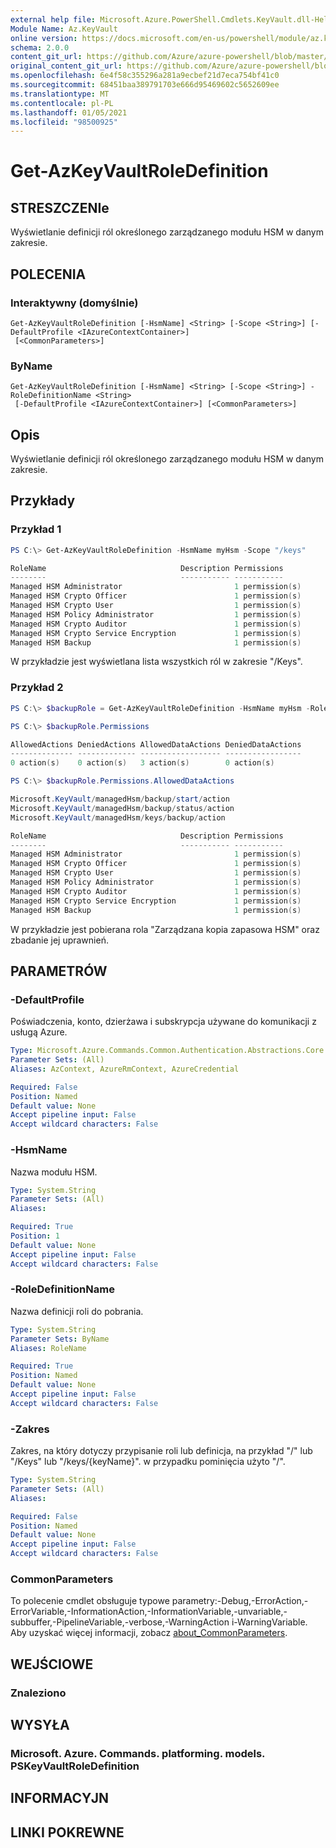 ```yaml
---
external help file: Microsoft.Azure.PowerShell.Cmdlets.KeyVault.dll-Help.xml
Module Name: Az.KeyVault
online version: https://docs.microsoft.com/en-us/powershell/module/az.keyvault/get-azkeyvaultroledefinition
schema: 2.0.0
content_git_url: https://github.com/Azure/azure-powershell/blob/master/src/KeyVault/KeyVault/help/Get-AzKeyVaultRoleDefinition.md
original_content_git_url: https://github.com/Azure/azure-powershell/blob/master/src/KeyVault/KeyVault/help/Get-AzKeyVaultRoleDefinition.md
ms.openlocfilehash: 6e4f58c355296a281a9ecbef21d7eca754bf41c0
ms.sourcegitcommit: 68451baa389791703e666d95469602c5652609ee
ms.translationtype: MT
ms.contentlocale: pl-PL
ms.lasthandoff: 01/05/2021
ms.locfileid: "98500925"
---
```

# Get-AzKeyVaultRoleDefinition

## STRESZCZENIe
Wyświetlanie definicji ról określonego zarządzanego modułu HSM w danym zakresie.

## POLECENIA

### Interaktywny (domyślnie)
```
Get-AzKeyVaultRoleDefinition [-HsmName] <String> [-Scope <String>] [-DefaultProfile <IAzureContextContainer>]
 [<CommonParameters>]
```

### ByName
```
Get-AzKeyVaultRoleDefinition [-HsmName] <String> [-Scope <String>] -RoleDefinitionName <String>
 [-DefaultProfile <IAzureContextContainer>] [<CommonParameters>]
```

## Opis
Wyświetlanie definicji ról określonego zarządzanego modułu HSM w danym zakresie.

## Przykłady

### Przykład 1
```powershell
PS C:\> Get-AzKeyVaultRoleDefinition -HsmName myHsm -Scope "/keys"

RoleName                              Description Permissions
--------                              ----------- -----------
Managed HSM Administrator                         1 permission(s)
Managed HSM Crypto Officer                        1 permission(s)
Managed HSM Crypto User                           1 permission(s)
Managed HSM Policy Administrator                  1 permission(s)
Managed HSM Crypto Auditor                        1 permission(s)
Managed HSM Crypto Service Encryption             1 permission(s)
Managed HSM Backup                                1 permission(s)
```

W przykładzie jest wyświetlana lista wszystkich ról w zakresie "/Keys".

### Przykład 2
```powershell
PS C:\> $backupRole = Get-AzKeyVaultRoleDefinition -HsmName myHsm -RoleDefinitionName "managed hsm backup"

PS C:\> $backupRole.Permissions

AllowedActions DeniedActions AllowedDataActions DeniedDataActions
-------------- ------------- ------------------ -----------------
0 action(s)    0 action(s)   3 action(s)        0 action(s)

PS C:\> $backupRole.Permissions.AllowedDataActions

Microsoft.KeyVault/managedHsm/backup/start/action
Microsoft.KeyVault/managedHsm/backup/status/action
Microsoft.KeyVault/managedHsm/keys/backup/action

RoleName                              Description Permissions
--------                              ----------- -----------
Managed HSM Administrator                         1 permission(s)
Managed HSM Crypto Officer                        1 permission(s)
Managed HSM Crypto User                           1 permission(s)
Managed HSM Policy Administrator                  1 permission(s)
Managed HSM Crypto Auditor                        1 permission(s)
Managed HSM Crypto Service Encryption             1 permission(s)
Managed HSM Backup                                1 permission(s)
```

W przykładzie jest pobierana rola "Zarządzana kopia zapasowa HSM" oraz zbadanie jej uprawnień.

## PARAMETRÓW

### -DefaultProfile
Poświadczenia, konto, dzierżawa i subskrypcja używane do komunikacji z usługą Azure.

```yaml
Type: Microsoft.Azure.Commands.Common.Authentication.Abstractions.Core.IAzureContextContainer
Parameter Sets: (All)
Aliases: AzContext, AzureRmContext, AzureCredential

Required: False
Position: Named
Default value: None
Accept pipeline input: False
Accept wildcard characters: False
```

### -HsmName
Nazwa modułu HSM.

```yaml
Type: System.String
Parameter Sets: (All)
Aliases:

Required: True
Position: 1
Default value: None
Accept pipeline input: False
Accept wildcard characters: False
```

### -RoleDefinitionName
Nazwa definicji roli do pobrania.

```yaml
Type: System.String
Parameter Sets: ByName
Aliases: RoleName

Required: True
Position: Named
Default value: None
Accept pipeline input: False
Accept wildcard characters: False
```

### -Zakres
Zakres, na który dotyczy przypisanie roli lub definicja, na przykład "/" lub "/Keys" lub "/keys/{keyName}".
w przypadku pominięcia użyto "/".

```yaml
Type: System.String
Parameter Sets: (All)
Aliases:

Required: False
Position: Named
Default value: None
Accept pipeline input: False
Accept wildcard characters: False
```

### CommonParameters
To polecenie cmdlet obsługuje typowe parametry:-Debug,-ErrorAction,-ErrorVariable,-InformationAction,-InformationVariable,-unvariable,-subbuffer,-PipelineVariable,-verbose,-WarningAction i-WarningVariable. Aby uzyskać więcej informacji, zobacz [about_CommonParameters](http://go.microsoft.com/fwlink/?LinkID=113216).

## WEJŚCIOWE

### Znaleziono

## WYSYŁA

### Microsoft. Azure. Commands. platforming. models. PSKeyVaultRoleDefinition

## INFORMACYJN

## LINKI POKREWNE
